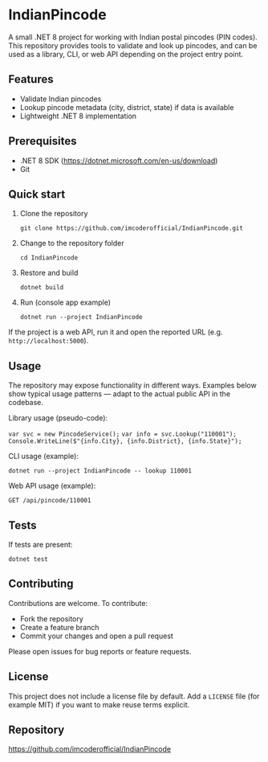 # IndianPincode

A small .NET 8 project for working with Indian postal pincodes (PIN codes). This repository provides tools to validate and look up pincodes, and can be used as a library, CLI, or web API depending on the project entry point.


## Features

- Validate Indian pincodes
- Lookup pincode metadata (city, district, state) if data is available
- Lightweight .NET 8 implementation

## Prerequisites

- .NET 8 SDK (https://dotnet.microsoft.com/en-us/download)
- Git

## Quick start

1. Clone the repository

   `git clone https://github.com/imcoderofficial/IndianPincode.git`

2. Change to the repository folder

   `cd IndianPincode`

3. Restore and build

   `dotnet build`

4. Run (console app example)

   `dotnet run --project IndianPincode`

If the project is a web API, run it and open the reported URL (e.g. `http://localhost:5000`).

## Usage

The repository may expose functionality in different ways. Examples below show typical usage patterns — adapt to the actual public API in the codebase.

Library usage (pseudo-code):

`var svc = new PincodeService();`
`var info = svc.Lookup("110001");`
`Console.WriteLine($"{info.City}, {info.District}, {info.State}");`

CLI usage (example):

`dotnet run --project IndianPincode -- lookup 110001`

Web API usage (example):

`GET /api/pincode/110001`

## Tests

If tests are present:

`dotnet test`

## Contributing

Contributions are welcome. To contribute:

- Fork the repository
- Create a feature branch
- Commit your changes and open a pull request

Please open issues for bug reports or feature requests.

## License

This project does not include a license file by default. Add a `LICENSE` file (for example MIT) if you want to make reuse terms explicit.

## Repository

https://github.com/imcoderofficial/IndianPincode
